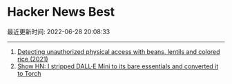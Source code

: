# Hacker News Best

最近更新时间: 2022-06-28 20:08:33

--- 
1. [Detecting unauthorized physical access with beans, lentils and colored rice (2021)](https://dys2p.com/en/2021-12-tamper-evident-protection.html) 
2. [Show HN: I stripped DALL·E Mini to its bare essentials and converted it to Torch](https://github.com/kuprel/min-dalle) 
